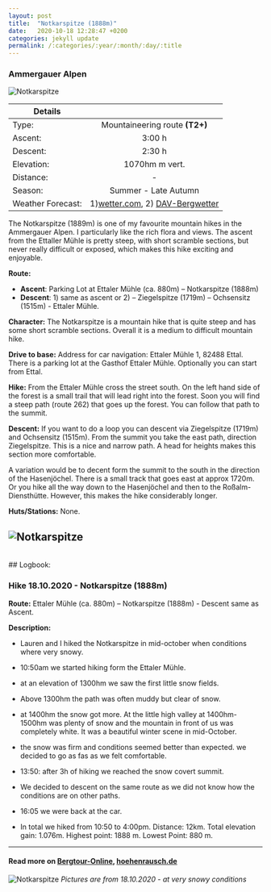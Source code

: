 ```yaml
---
layout: post
title:  "Notkarspitze (1888m)"
date:   2020-10-18 12:28:47 +0200
categories: jekyll update
permalink: /:categories/:year/:month/:day/:title
---
```

### Ammergauer Alpen
![Notkarspitze](/hikingblog.github.io/assets/img/hiking/Notkarspitze-1.jpg)


| Details       |               |
| ------------- |:-------------:|
| Type:         | Mountaineering route **(T2+)** |
| Ascent:       | 3:00 h      |
| Descent:      | 2:30 h        |
| Elevation:    | 1070hm m vert.  |
| Distance:     | -       |
| Season:       |  Summer - Late Autumn  |
| Weather Forecast:   | 1)[wetter.com](https://www.wetter.com/deutschland/ettal/DE0002755.html),  2) [DAV-Bergwetter](https://www.alpenverein.de/DAV-Services/Bergwetter/Allgaeu-Karwendel-Ammergau-Zugspitze-Arlberg)|

The Notkarspitze (1889m) is one of my favourite mountain hikes in the Ammergauer Alpen. I particularly like the rich flora and views. The ascent from the Ettaller Mühle is pretty steep, with short scramble sections, but never really difficult or exposed, which makes this hike exciting and enjoyable.


**Route:**
- __Ascent__: Parking Lot at Ettaler Mühle (ca. 880m) – Notkarspitze (1888m)
- __Descent__: 1) same as ascent or 2) – Ziegelspitze (1719m) – Ochsensitz (1515m) -  Ettaler Mühle.

**Character:** The Notkarspitze is a mountain hike that is quite steep and has some short scramble sections. Overall it is a medium to difficult mountain hike.

**Drive to base:**
Address for car navigation: Ettaler Mühle 1, 82488 Ettal. There is a parking lot at the Gasthof Ettaler Mühle. Optionally you can start from Ettal.

**Hike:**
From the Ettaler Mühle cross the street south. On the left hand side of the forest is a small trail that will lead right into the forest. Soon you will find a steep path (route 262) that goes up the forest. You can follow that path to the summit.

**Descent:**
If you want to do a loop you can descent via Ziegelspitze (1719m) and Ochsensitz (1515m). From the summit you take the east path, direction Ziegelspitze. This is a nice and narrow path. A head for heights makes this section more comfortable.

A variation would be to decent form the summit to the south in the direction of the Hasenjöchel. There is a small track that goes east at approx 1720m. Or you hike all the way down to the Hasenjöchel and then to the Roßalm-Diensthütte. However, this makes the hike considerably longer.


**Huts/Stations:** None.


![Notkarspitze](/hikingblog.github.io/assets/img/hiking/Notkarspitze-2.jpg)
-------
<br>
## Logbook:

### Hike 18.10.2020 - Notkarspitze (1888m)
**Route:**  Ettaler Mühle (ca. 880m) – Notkarspitze (1888m) - Descent same as Ascent.

**Description:**
- Lauren and I hiked the Notkarspitze in mid-october when conditions where very snowy.
- 10:50am we started hiking form the Ettaler Mühle.
- at an elevation of 1300hm we saw the first little snow fields.
- Above 1300hm the path was often muddy but clear of snow.
- at 1400hm the snow got more. At the little high valley at 1400hm-1500hm was plenty of snow and the mountain in front of us was completely white. It was a beautiful winter scene in mid-October.
- the snow was firm and conditions seemed better than expected. we decided to go as fas as we felt comfortable.
- 13:50: after 3h of hiking we reached the snow covert summit.
- We decided to descent on the same route as we did not know how the conditions are on other paths.
- 16:05 we were back at the car.

- In total we hiked from 10:50 to 4:00pm. Distance: 12km. Total elevation gain: 1.076m. Highest point: 1888 m. Lowest Point: 880 m.



---

#### Read more on [Bergtour-Online](https://www.bergtour-online.de/bergtouren/bergwanderungen/schwer/notkarspitze-wanderung-ettal/), [hoehenrausch.de](https://www.hoehenrausch.de/berge/notkarspitze/)

![Notkarspitze](/hikingblog.github.io/assets/img/hiking/Notkarspitze-4.jpg) *Pictures are from 18.10.2020 - at very snowy conditions*
